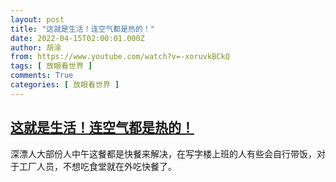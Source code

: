 ```yaml
---
layout: post
title: "这就是生活！连空气都是热的！"
date: 2022-04-15T02:00:01.000Z
author: 胡涂
from: https://www.youtube.com/watch?v=-xoruvkBCkQ
tags: [ 放眼看世界 ]
comments: True
categories: [ 放眼看世界 ]
---
```

<!--1649988001000-->
[这就是生活！连空气都是热的！](https://www.youtube.com/watch?v=-xoruvkBCkQ)
------

<div>
深漂人大部份人中午这餐都是快餐来解决，在写字楼上班的人有些会自行带饭，对于工厂人员，不想吃食堂就在外吃快餐了。
</div>
